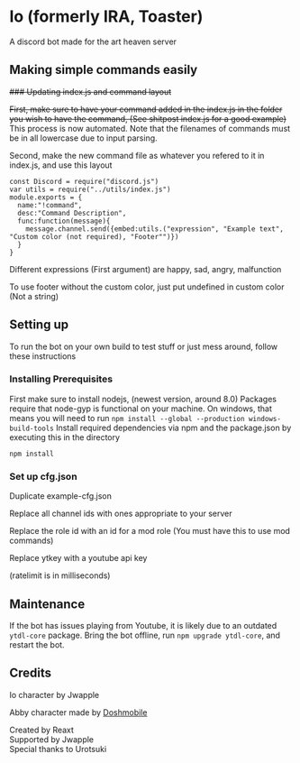 # Io (formerly IRA, Toaster)
A discord bot made for the art heaven server
## Making simple commands easily

~~### Updating index.js and command layout~~

~~First, make sure to have your command added in the index.js in the folder you wish to have the command, (See shitpost index.js for a good example)~~  
This process is now automated. Note that the filenames of commands must be in all lowercase due to input parsing.

Second, make the new command file as whatever you refered to it in index.js, and use this layout
```
const Discord = require("discord.js")
var utils = require("../utils/index.js")
module.exports = {
  name:"!command",
  desc:"Command Description",
  func:function(message){
    message.channel.send({embed:utils.("expression", "Example text", "Custom color (not required), "Footer"")})
  }
}
```

Different expressions (First argument) are happy, sad, angry, malfunction

To use footer without the custom color, just put undefined in custom color (Not a string)
## Setting up
To run the bot on your own build to test stuff or just mess around, follow these instructions
### Installing Prerequisites
First make sure to install nodejs, (newest version, around 8.0)
Packages require that node-gyp is functional on your machine. On windows, that means you will need to run `npm install --global --production windows-build-tools`
Install required dependencies via npm and the package.json by executing this in the directory
```
npm install
```

### Set up cfg.json
Duplicate example-cfg.json

Replace all channel ids with ones appropriate to your server

Replace the role id with an id for a mod role (You must have this to use mod commands)

Replace ytkey with a youtube api key

(ratelimit is in milliseconds)

## Maintenance
If the bot has issues playing from Youtube, it is likely due to an outdated `ytdl-core` package. Bring the bot offline, run `npm upgrade ytdl-core`, and restart the bot.

## Credits
Io character by Jwapple

Abby character made by [Doshmobile](http://doshmobile.tumblr.com/)

Created by Reaxt  
Supported by Jwapple  
Special thanks to Urotsuki  
